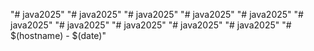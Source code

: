 "# java2025" 
"# java2025" 
"# java2025" 
"# java2025" 
"# java2025" 
"# java2025" 
"# java2025" 
"# java2025" 
"# java2025" 
"# java2025" 
"# $(hostname) - $(date)" 
